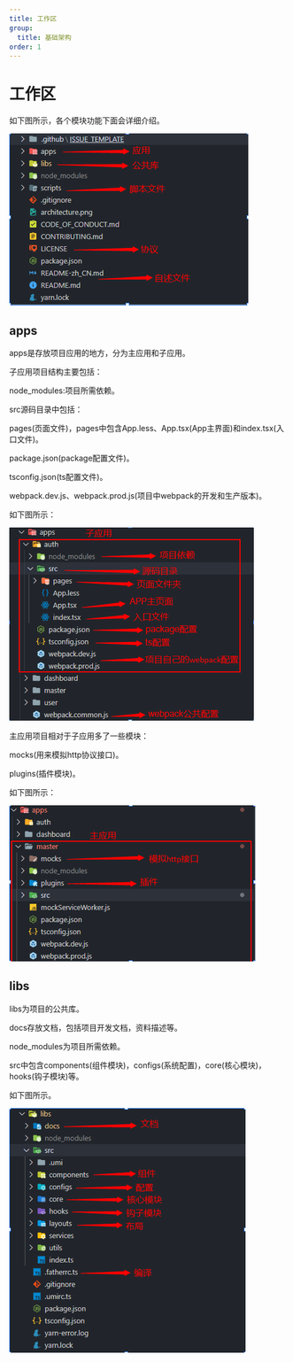 ```yaml
---
title: 工作区
group:
  title: 基础架构
order: 1
---
```


# 工作区

如下图所示，各个模块功能下面会详细介绍。

![GitFlow](./workspace-img/main.png)

## apps

apps是存放项目应用的地方，分为主应用和子应用。

子应用项目结构主要包括：

node_modules:项目所需依赖。

src源码目录中包括：

pages(页面文件)，pages中包含App.less、App.tsx(App主界面)和index.tsx(入口文件)。

package.json(package配置文件)。

tsconfig.json(ts配置文件)。

webpack.dev.js、webpack.prod.js(项目中webpack的开发和生产版本)。

如下图所示：

![GitFlow](./workspace-img/apps.png)

主应用项目相对于子应用多了一些模块：

mocks(用来模拟http协议接口)。

plugins(插件模块)。

如下图所示：

![GitFlow](./workspace-img/apps2.png)

## libs

libs为项目的公共库。

docs存放文档，包括项目开发文档，资料描述等。

node_modules为项目所需依赖。

src中包含components(组件模块)，configs(系统配置)，core(核心模块)，hooks(钩子模块)等。

如下图所示。

![GitFlow](./workspace-img/libs.png)